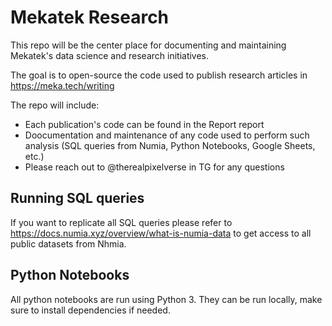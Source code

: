 # Mekatek Research
This repo will be the center place for documenting and maintaining Mekatek's data science and research initiatives.

The goal is to open-source the code used to publish research articles in https://meka.tech/writing

The repo will include:
* Each publication's code can be found in the Report report
* Doocumentation and maintenance of any code used to perform such analysis (SQL queries from Numia, Python Notebooks, Google Sheets, etc.)
* Please reach out to @therealpixelverse in TG for any questions

## Running SQL queries
If you want to replicate all SQL queries please refer to https://docs.numia.xyz/overview/what-is-numia-data to get access to all public datasets from Nhmia.

## Python Notebooks
All python notebooks are run using Python 3. They can be run locally, make sure to install dependencies if needed.
